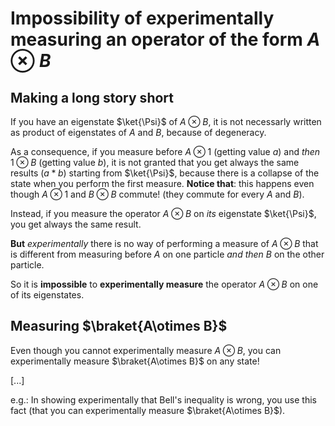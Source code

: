 # Impossibility of experimentally measuring an operator of the form $A\otimes B$
## Making a long story short
If you have an eigenstate $\ket{\Psi}$ of $A\otimes B$, it is not necessarly written as product of eigenstates of $A$ and $B$, because of degeneracy.

As a consequence, if you measure before $A\otimes 1$ (getting value $a$) and _then_ $1\otimes B$ (getting value $b$), it is not granted that you get always the same results ($a*b$) starting from $\ket{\Psi}$, because there is a collapse of the state when you perform the first measure.
**Notice that**: this happens even though $A\otimes 1$ and $B \otimes B$ commute! (they commute for every $A$ and $B$).

Instead, if you measure the operator $A\otimes B$ on _its_ eigenstate $\ket{\Psi}$, you get always the same result.

**But** _experimentally_ there is no way of performing a measure of $A\otimes B$ that is different from measuring before $A$ on one particle _and then_ $B$ on the other particle. 

So it is **impossible** to **experimentally measure** the operator $A \otimes B$ on one of its eigenstates.
## Measuring $\braket{A\otimes B}$
Even though you cannot experimentally measure $A\otimes B$, you can experimentally measure $\braket{A\otimes B}$ on any state!


[...]

e.g.: In showing experimentally that Bell's inequality is wrong, you use this fact (that you can experimentally measure $\braket{A\otimes B}$).